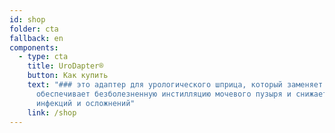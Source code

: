 ```yaml
---
id: shop
folder: cta
fallback: en
components:
  - type: cta
    title: UroDapter®
    button: Как купить
    text: "### это адаптер для урологического шприца, который заменяет катетер,
      обеспечивает безболезненную инстилляцию мочевого пузыря и снижает риск
      инфекций и осложнений"
    link: /shop
---
```

